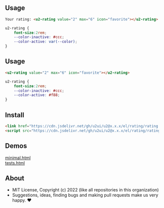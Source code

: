 ## Usage

```html
Your rating: <u2-rating value="2" max="6" icon="favorite"></u2-rating>
```

```css
u2-rating {
    font-size:2rem;
    --color-inactive: #ccc;
    --color-active: var(--color);
}
```

## Usage

```html
<u2-rating value="2" max="6" icon="favorite"></u2-rating>
```

```css
u2-rating {
    font-size:2rem;
    --color-inactive: #ccc;
    --color-active: #f88;
}
```

## Install

```html
<link href="https://cdn.jsdelivr.net/gh/u2ui/u2@x.x.x/el/rating/rating.min.css" rel=stylesheet>
<script src="https://cdn.jsdelivr.net/gh/u2ui/u2@x.x.x/el/rating/rating.min.js" type=module async></script>
```

## Demos

[minimal.html](http://gcdn.li/u2ui/u2@main/el/rating/tests/minimal.html)  
[tests.html](http://gcdn.li/u2ui/u2@main/el/rating/tests/tests.html)  

## About

- MIT License, Copyright (c) 2022 <u2> (like all repositories in this organization) <br>
- Suggestions, ideas, finding bugs and making pull requests make us very happy. ♥

